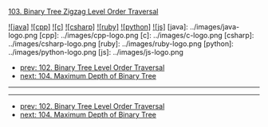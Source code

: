 [103. Binary Tree Zigzag Level Order Traversal](https://leetcode.com/problems/binary-tree-zigzag-level-order-traversal/)

[![java]](../java/103-binary-tree-zigzag-level-order-traversal.md)
[![cpp]](../cpp/103-binary-tree-zigzag-level-order-traversal.md)
[![c]](../c/103-binary-tree-zigzag-level-order-traversal.md)
[![csharp]](../csharp/103-binary-tree-zigzag-level-order-traversal.md)
[![ruby]](../ruby/103-binary-tree-zigzag-level-order-traversal.md)
[![python]](../python/103-binary-tree-zigzag-level-order-traversal.md)
[![js]](../js/103-binary-tree-zigzag-level-order-traversal.md)
[java]: ../images/java-logo.png
[cpp]: ../images/cpp-logo.png
[c]: ../images/c-logo.png
[csharp]: ../images/csharp-logo.png
[ruby]: ../images/ruby-logo.png
[python]: ../images/python-logo.png
[js]: ../images/js-logo.png

- [prev: 102. Binary Tree Level Order Traversal](102-binary-tree-level-order-traversal.md)
- [next: 104. Maximum Depth of Binary Tree](104-maximum-depth-of-binary-tree.md)

---


---

- [prev: 102. Binary Tree Level Order Traversal](102-binary-tree-level-order-traversal.md)
- [next: 104. Maximum Depth of Binary Tree](104-maximum-depth-of-binary-tree.md)
